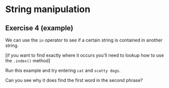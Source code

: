 # String manipulation
## Exercise 4 (example)

We can use the `in` operator to see if a certain string is contained in another string.

[if you want to find exactly where it occurs you'll need to lookup how to use the `.index()` method]

Run this example and try entering `cat` and `scatty dogs`.

Can you see why it does find the first word in the second phrase?